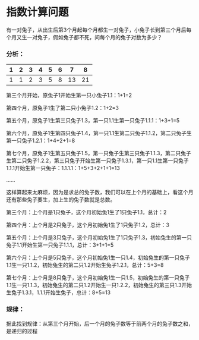 # 指数计算问题

有一对兔子，从出生后第3个月起每个月都生一对兔子，小兔子长到第三个月后每个月又生一对兔子，假如兔子都不死，问每个月的兔子对数为多少？

### 分析：

| 1    | 2    | 3    | 4    | 5    | 6    | 7    | 8    |
| ---- | ---- | ---- | ---- | ---- | ---- | ---- | ---- |
| 1    | 1    | 2    | 3    | 5    | 8    | 13   | 21   |

 

第三个月开始，原兔子1开始生第一只小兔子1.1：1+1=2

第四个月，原兔子1生了第二只小兔子1.2：1+2=3

第五个月，原兔子1生第三只兔子1.3，第一只1.1生第一只兔子1.1.1：1+3+1=5

第六个月，原兔子1生第四只兔子1.4，第一只1.1生第二只兔子1.1.2，第二只兔子生第一只兔子1.2.1：1+4+2+1=8

第七个月，原兔子1生第五只兔子1.5，第一只兔子生第三只兔子1.1.3，第二只兔子生第二只兔子1.2.2，第三只兔子开始生第一只兔子1.3.1，第一只1.1生第一只兔子1.1.1开始生第一只兔子：1.1.1.1：1+5+3+2+1+1=13

……

这样算起来太麻烦，因为是求总的兔子数，我们可以在上个月的基础上，看这个月还有那些兔子要生，加上生的兔子数就是总数。

第三个月：上个月是1只兔子，这个月初始兔1生了1只兔子1.1，总计：2

第四个月：上个月是2只兔子，这个月初始兔1生了1只兔子1.2，总计：3

第五个月：上个月是3只兔子，这个月初始兔1生了1只兔子1.3，初始兔生的第一只兔子1.1开始生第一只兔子1.1.1，总计：3+1+1=5

第六个月：上个月是5只兔子，这个月初始兔1生一只1.4，初始兔生的第一只兔子1.1生一只1.1.2，初始兔生的第二只1.2开始生兔子1.2.1，总计：5+3=8

第七个月：上个月是8只兔子，这个月初始兔1生一只1.5，初始兔生的第一只兔子1.1生一只1.1.3，初始兔生的第二只1.2开始生一只1.2.2，初始兔生的第三只1.3开始生兔子1.3.1，1.1.1开始生兔子，总计：8+5=13

### 规律：

据此找到规律：从第三个月开始，后一个月的兔子数等于前两个月的兔子数之和，是递归的过程